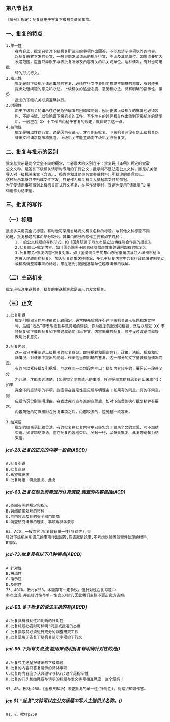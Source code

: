 ### 第八节 批复
    《条例》规定：批复适用于答复下级机关请示事项。

### 一、批复的特点
    1.单一性
        在内容上，批复只针对下级机关所请示的事项作出回答，不涉及请示事项以外的内容。
        以批复形式下发的公文，一般只向发出请示的机关行文，不涉及其他单位。如果需要扩大
        发送范围，应当只局限于与该批复所涉及内容有关的机关或单位。这种情况，有时也可用批
        转的形式行文。
    2.指示性
        批复是对下级机关请示事项的答复，必须在行文中表明同意或不同意的态度，有时还要
        提出处理问题的意见和办法。上级机关的这些态度、意见和办法，具有明确的指示性，接受
        批复的下级机关必须遵照执行。
    3.时限性
        由于下级机关的请示往往是急待解决的困难或问题，因此要求上级机关的批复也必须及
        时，不能拖延，以免贻误下级机关的工作。不少地方的领导机关作出收到下级机关的请示
        后，一般应在 XX 个工作日内给予答复的规定，就体现了这一点。
    4.被动性
        批复是被动性的行文。这是因为有请示，才可能有批复。下级机关若没有向上级机关以
        请示文种请求指示和批准，上级机关不能主动向下级机关行批复文。


### 二、批复与批示的区别
    批复与批示是两个完全不同的概念，二者最大的区别在于：批复是《条例》规定的党政
    公文文种，是答复下级机关请示时专用的下行公文；批示则不是法定公文文种，而是机关领
    导人对下级机关来文（含请示、报告等和其他事务文书或材料）所批注的处理意见。
    这种批示本身并不形成文件下发，只是作为机关有关人员起草文件的依据。
    为了使请示事项得到上级机关正式行文答复，在写作请示时，宜避免使用“请批示”之类
    词语作为结束语。

### 三、批复的写作
### （一）标题
    批复多采用完全式标题，有时也可采用省略发文机关名称的标题。与其他文种标题不同
    的是，批复标题的事由部分较长。其事由部分的写作主要有如下几种：
        1.一般公文标题的写作形式。如《国务院关于丹东市设立边境经济合作区的批复》。
        2.批复意见+批复内容。如《国务院关于同意征收煤炭城市建设附加费的批复》。
        3.批复意见+批复内容+批复对象。如《国务院关于同意山东省撤销滨县并人滨州市给山
        东省人民政府的批复》。加入批复对象这种情况，多见于批复内容中含有行政区域建制变动
        或机构调整等事项的标题，意在避免引起是基层单位越级请示的误解。
    
### （二）主送机关
    批复应标注主送机关，批复的主送机关就是请示的发文机关。
    
### （三）正文
    1.批复引据
        批复引据部分的写作形式比较固定。通常按先后顺序引述下级机关请示标题和发文字
        号，后缀“收悉”等表明收到并已阅知的词语，作为批复的起因和根据，然后以现就 XX 事
        项批复如下或现批复如下等过渡语句引出下文。内容简单的批复，可不设过渡语而直接
        表明批复意见。
        
    2.批复内容
        这一部分主要阐述上级机关的批复意见。即根据党和国家方针、政策、法规、规章和实
        际情况，对请示中提出的问题，作出恰当而明确的答复。这一部分的文字量要根据情况而定，
        有的可以紧接批复引据后，与之在同一自然段内写出；批复内容较多的，要另起一段甚至分
        为几段，才能表达清楚。【如果完全同意请示的事项，只需把同意的意思表达出来即可】；如果
        完全不同意请示的事项，则应将在否定性意见后写明理由；如果有的同意，有的不同意，则
        应视情况分别阐明理由。在表达完同意与否的意思后，如对下级贯彻执行批复精神有要求，
        内容简短的可直接附在批复事项之后，内容较多的，应另起一段写出。
        
    3.结束语
        批复的结束语比较灵活。有的批复在批复内容中已经包含了结束全文的意思，可不加结
        束语。如果加结束语，宜在批复内容结束后，另起一行，以特此批复、此复等语句为结
        束语。


##### jcd-28.批复的正文的内容一般包(ABCD)
    A.批复引语
    B.批复意见
    C.希望或要求
    D.批复尾语：特此批复、此复

##### jcd-63.批复在制发前需进行认真调查,调查的内容包括(ACD)
    A.查阅有关的规定和指示
    B.调阅前案处理的材料
    C.与内容涉及到的有关部门协商
    D.调查研究请示的理由、事项与具体要求
    
    63、ACD。一般而言,批复具有单一性(针对性),只
    针对下级机关所请示的事项作出回答,应该就是论事,不考虑以前类似案件处理的材料,
    B错误。


##### jcd-73.批复具有以下几种特点(ABCD)
    A 针对性
    B.被动性
    C.指示性
    D.及时性
    73、ABCD。教材p258。本题存有一定争议。但针对性在复习题中
    多次出现,并且针对性与单一性含义相同,因此我们主张不更正官方答案。

##### jcd-93.关于批复的说法正确的有(ABCD)
    A.批复具有被动性和明确的针对性
    B.批复标题必要时可标明"同意或批准的态度
    C 批复撰写前必须进行充分的调查研究工作
    D.批复是用于答复下级机关请示事项的下行文

##### jcd-95.下列有关说法,能用来说明批复有明确针对性的是()
    A.批复只主送呈报请示的下级单位
    B.批复的内容只答复请示的具体事项
    C.批复的内容应予认真遵守与执行:这个是指示性
    D.批复的开头和结尾要与请示的标题与发文字号相互照应：这个没有！
    
    95、AB。教材p258。【金标尺解析】考查批复的单一性(针对性)。凭常识即可作答。
    
##### jcp 91.“批复”文种可以在公文标题中写人主送机关名称。()
    91、√。教材p259














        